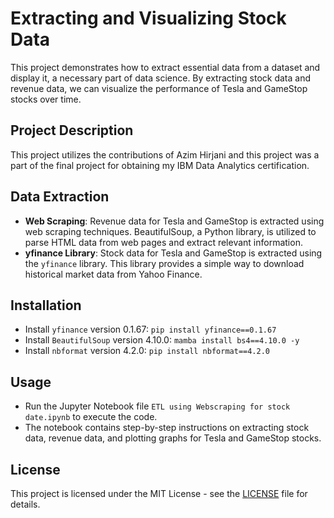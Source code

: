 # Extracting and Visualizing Stock Data

This project demonstrates how to extract essential data from a dataset and display it, a necessary part of data science. By extracting stock data and revenue data, we can visualize the performance of Tesla and GameStop stocks over time.

## Project Description
This project utilizes the contributions of Azim Hirjani and  this project was a part of the final project for obtaining  my IBM Data Analytics certification.
## Data Extraction
- **Web Scraping**: Revenue data for Tesla and GameStop is extracted using web scraping techniques. BeautifulSoup, a Python library, is utilized to parse HTML data from web pages and extract relevant information.
- **yfinance Library**: Stock data for Tesla and GameStop is extracted using the `yfinance` library. This library provides a simple way to download historical market data from Yahoo Finance.

## Installation
- Install `yfinance` version 0.1.67: `pip install yfinance==0.1.67`
- Install `BeautifulSoup` version 4.10.0: `mamba install bs4==4.10.0 -y`
- Install `nbformat` version 4.2.0: `pip install nbformat==4.2.0`

## Usage
- Run the Jupyter Notebook file `ETL using Webscraping for stock date.ipynb` to execute the code.
- The notebook contains step-by-step instructions on extracting stock data, revenue data, and plotting graphs for Tesla and GameStop stocks.


## License
This project is licensed under the MIT License - see the [LICENSE](LICENSE) file for details.
